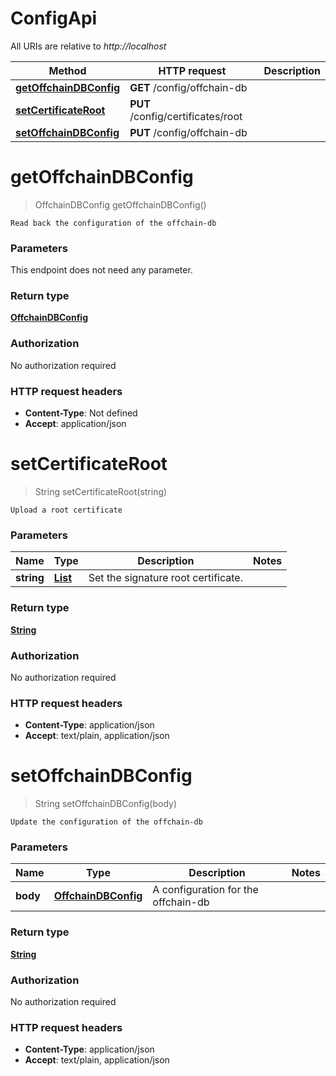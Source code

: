 # ConfigApi

All URIs are relative to *http://localhost*

Method | HTTP request | Description
------------- | ------------- | -------------
[**getOffchainDBConfig**](ConfigApi.md#getOffchainDBConfig) | **GET** /config/offchain-db | 
[**setCertificateRoot**](ConfigApi.md#setCertificateRoot) | **PUT** /config/certificates/root | 
[**setOffchainDBConfig**](ConfigApi.md#setOffchainDBConfig) | **PUT** /config/offchain-db | 


<a name="getOffchainDBConfig"></a>
# **getOffchainDBConfig**
> OffchainDBConfig getOffchainDBConfig()



    Read back the configuration of the offchain-db

### Parameters
This endpoint does not need any parameter.

### Return type

[**OffchainDBConfig**](../Models/OffchainDBConfig.md)

### Authorization

No authorization required

### HTTP request headers

- **Content-Type**: Not defined
- **Accept**: application/json

<a name="setCertificateRoot"></a>
# **setCertificateRoot**
> String setCertificateRoot(string)



    Upload a root certificate

### Parameters

Name | Type | Description  | Notes
------------- | ------------- | ------------- | -------------
 **string** | [**List**](../Models/string.md)| Set the signature root certificate. |

### Return type

[**String**](../Models/string.md)

### Authorization

No authorization required

### HTTP request headers

- **Content-Type**: application/json
- **Accept**: text/plain, application/json

<a name="setOffchainDBConfig"></a>
# **setOffchainDBConfig**
> String setOffchainDBConfig(body)



    Update the configuration of the offchain-db

### Parameters

Name | Type | Description  | Notes
------------- | ------------- | ------------- | -------------
 **body** | [**OffchainDBConfig**](../Models/OffchainDBConfig.md)| A configuration for the offchain-db |

### Return type

[**String**](../Models/string.md)

### Authorization

No authorization required

### HTTP request headers

- **Content-Type**: application/json
- **Accept**: text/plain, application/json

